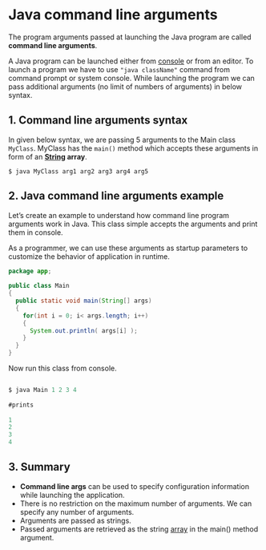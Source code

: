 # Java command line arguments

The program arguments passed at launching the Java program are called **command line arguments**.

A Java program can be launched either from [console](https://howtodoinjava.com/java/io/java-io-how-to-read-input-from-console/) or from an editor. To launch a program we have to use `"java className"` command from command prompt or system console. While launching the program we can pass additional arguments (no limit of numbers of arguments) in below syntax.

## 1. Command line arguments syntax

In given below syntax, we are passing 5 arguments to the Main class `MyClass`. MyClass has the `main()` method which accepts these arguments in form of an **[String](https://howtodoinjava.com/java-string/) array**.

```
$ java MyClass arg1 arg2 arg3 arg4 arg5
```

## 2. Java command line arguments example

Let’s create an example to understand how command line program arguments work in Java. This class simple accepts the arguments and print them in console.

As a programmer, we can use these arguments as startup parameters to customize the behavior of application in runtime.

```java
package app;
 
public class Main 
{
  public static void main(String[] args) 
  {
    for(int i = 0; i< args.length; i++) 
    {
      System.out.println( args[i] );
    }
  }
}
```

Now run this class from console.

```java

$ java Main 1 2 3 4
 
#prints
 
1
2
3
4
```

## 3. Summary

- **Command line args** can be used to specify configuration information while launching the application.
- There is no restriction on the maximum number of arguments. We can specify any number of arguments.
- Arguments are passed as strings.
- Passed arguments are retrieved as the string [array](https://howtodoinjava.com/java-array/) in the main() method argument.